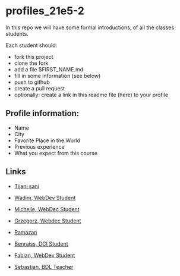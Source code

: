 # profiles_21e5-2

In this repo we will have some formal introductions,
of all the classes students.

Each student should:
  - fork this project
  - clone the fork
  - add a file $FIRST_NAME.md
  - fill in some information (see below)
  - push to github
  - create a pull request
  - optionally: create a link in this readme file (here) to your profile

## Profile information:

 - Name
 - City
 - Favorite Place in the World
 - Previous experience
 - What you expect from this course

## Links

 - [Tijani sani](./TEEJAY.md)
 - [Wadim, WebDev Student](./Wadim.md)
 - [Michelle, WebDec Student](./michelle.md)
 - [Grzegorz, Webdec Student](./Grzegorz.md)
 - [Ramazan](./ramazan.md)
 - [Benraiss, DCI Student](./benraiss.md)
 - [Fabian, WebDev Student](./Fabian.md)

 - [Sebastian, BDL Teacher](./Sebastian.md)

